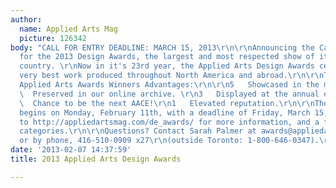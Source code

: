 ```yaml
---
author:
  name: Applied Arts Mag
  picture: 126342
body: "CALL FOR ENTRY DEADLINE: MARCH 15, 2013\r\n\r\nAnnouncing the Call For Entry
  for the 2013 Design Awards, the largest and most respected show of its kind in the
  country. \r\nNow in it's 23rd year, the Applied Arts Design Awards celebrate the
  very best work produced throughout North America and abroad.\r\n\r\nThe Top Five
  Applied Arts Awards Winners Advantages:\r\n\r\n5   Showcased in the magazine. \r\n4
  \  Preserved in our online archive. \r\n3   Displayed at the annual exhibit. \r\n2
  \  Chance to be the next AACE!\r\n1   Elevated reputation.\r\n\r\nThe Call For Entry
  begins on Monday, February 11th, with a deadline of Friday, March 15, 2013.\r\n\r\nGo
  to http://appliedartsmag.com/de_awards/ for more information, and a full list of
  categories.\r\n\r\nQuestions? Contact Sarah Palmer at awards@appliedartsmag.com,
  or by phone, 416-510-0909 x27\r\n(outside Toronto: 1-800-646-0347).\r\n"
date: '2013-02-07 14:37:59'
title: 2013 Applied Arts Design Awards

---
```

